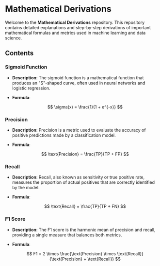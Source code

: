 # Mathematical Derivations

Welcome to the **Mathematical Derivations** repository. This repository contains detailed explanations and step-by-step derivations of important mathematical formulas and metrics used in machine learning and data science.

## Contents

### Sigmoid Function
- **Description**: The sigmoid function is a mathematical function that produces an "S"-shaped curve, often used in neural networks and logistic regression.
- **Formula**:
  
  $$
  \sigma(x) = \frac{1}{1 + e^{-x}}
  $$


### Precision
- **Description**: Precision is a metric used to evaluate the accuracy of positive predictions made by a classification model.
- **Formula**:
  
  $$
  \text{Precision} = \frac{TP}{TP + FP}
  $$


### Recall
- **Description**: Recall, also known as sensitivity or true positive rate, measures the proportion of actual positives that are correctly identified by the model.
- **Formula**:
  
  $$
  \text{Recall} = \frac{TP}{TP + FN}
  $$


### F1 Score
- **Description**: The F1 score is the harmonic mean of precision and recall, providing a single measure that balances both metrics.
- **Formula**:
  
  $$
  F1 = 2 \times \frac{\text{Precision} \times \text{Recall}}{\text{Precision} + \text{Recall}}
  $$



